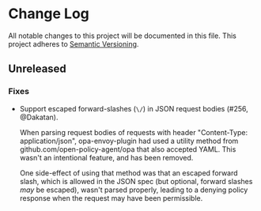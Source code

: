# Change Log

All notable changes to this project will be documented in this file. This
project adheres to [Semantic Versioning](http://semver.org/).

## Unreleased

### Fixes

- Support escaped forward-slashes (`\/`) in JSON request bodies (#256, @Dakatan).

  When parsing request bodies of requests with header "Content-Type: application/json",
  opa-envoy-plugin had used a utility method from github.com/open-policy-agent/opa that
  also accepted YAML. This wasn't an intentional feature, and has been removed.

  One side-effect of using that method was that an escaped forward slash, which is
  allowed in the JSON spec (but optional, forward slashes *may* be escaped), wasn't
  parsed properly, leading to a denying policy response when the request may have
  been permissible.
